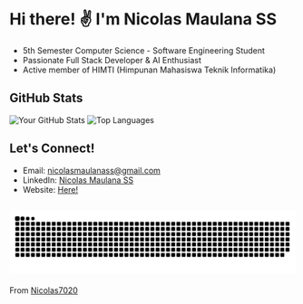 # Hi there! ✌️ I'm Nicolas Maulana SS

- 5th Semester Computer Science - Software Engineering Student
- Passionate Full Stack Developer & AI Enthusiast
- Active member of HIMTI (Himpunan Mahasiswa Teknik Informatika)

## GitHub Stats
![Your GitHub Stats](https://github-readme-stats.vercel.app/api?username=nicolas7020&show_icons=true&theme=radical)
![Top Languages](https://github-readme-stats.vercel.app/api/top-langs/?username=nicolas7020&layout=compact&theme=radical)

## Let's Connect!
- Email: [nicolasmaulanass@gmail.com](mailto:nicolasmaulanass@gmail.com)
- LinkedIn: [Nicolas Maulana SS](https://www.linkedin.com/in/nicolas-maulana-ss-a76690285)
- Website: [Here!](https://nicolasmaulanass.com/)

![Snake Game](https://raw.githubusercontent.com/platane/snk/output/github-contribution-grid-snake.svg)
---
From [Nicolas7020](https://github.com/Nicolas7020)

